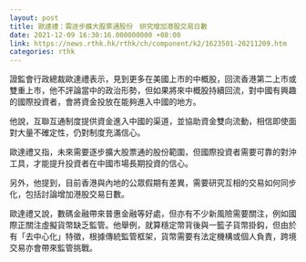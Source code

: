 ```yaml
---
layout: post
title: 歐達禮：需逐步擴大股票通股份　研究增加港股交易日數
date: 2021-12-09 16:30:16.000000000 +08:00
link: https://news.rthk.hk/rthk/ch/component/k2/1623501-20211209.htm
categories: rthk
---
```


證監會行政總裁歐達禮表示，見到更多在美國上市的中概股，回流香港第二上市或雙重上市，他不評論當中的政治形勢，但如果將來中概股持續回流，對中國有興趣的國際投資者，會將資金投放在能夠進入中國的地方。

他說，互聯互通制度提供資金進入中國的渠道，並協助資金雙向流動，相信即使面對大量不確定性，仍對制度充滿信心。

歐達禮又指，未來需要逐步擴大股票通的股份範圍，但國際投資者需要可靠的對沖工具，才能提升投資者在中國市場長期投資的信心。

另外，他提到，目前香港與內地的公眾假期有差異，需要研究互相的交易如何同步化，包括討論增加港股交易日數。

歐達禮又說，數碼金融帶來普惠金融等好處，但亦有不少新風險需要關注，例如國際正關注虛擬貨幣缺乏監管。他舉例，就算穩定幣背後與一籃子貨幣掛鈎，但由於有「去中心化」特徵，根據傳統監管框架，貨幣需要有法定機構或個人負責，跨境交易亦會帶來監管挑戰。
